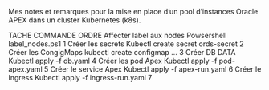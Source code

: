 Mes notes et remarques pour la mise en place d’un pool d’instances Oracle APEX dans un cluster Kubernetes (k8s).

TACHE													COMMANDE													ORDRE
Affecter label aux nodes			Powsershell label_nodes.ps1					1
Créer les secrets							Kubectl create secret ords-secret		2
Créer les CongigMaps					kubectl create configmap …					3
Créer DB DATA									Kubectl apply -f db.yaml						4
Créer les pod Apex						Kubectl apply -f pod-apex.yaml			5
Créer le service Apex					Kubectl apply -f apex-run.yaml			6
Créer le Ingress							Kubectl apply -f ingress-run.yaml		7

